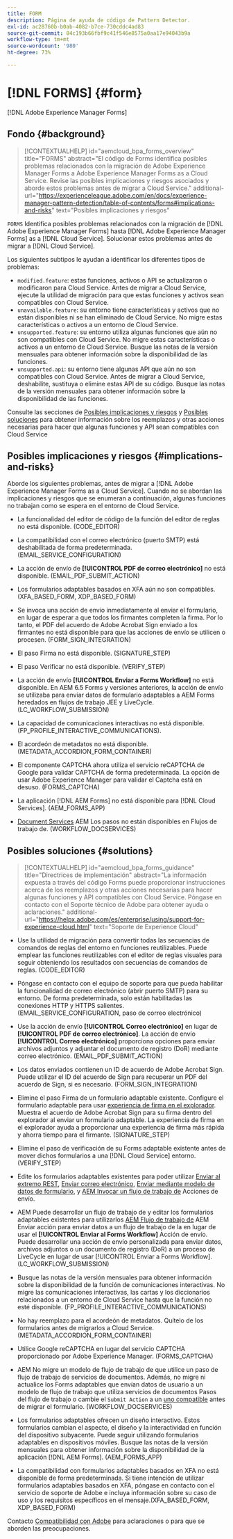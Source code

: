 ```yaml
---
title: FORM
description: Página de ayuda de código de Pattern Detector.
exl-id: ac28760b-b0ab-4082-b7ce-730cddc4ad83
source-git-commit: 84c193b66fbf9c41f546e8575a0aa17e94043b9a
workflow-type: tm+mt
source-wordcount: '980'
ht-degree: 73%

---
```


# [!DNL FORMS] {#form}

[!DNL Adobe Experience Manager Forms]

## Fondo {#background}

>[!CONTEXTUALHELP]
>id="aemcloud_bpa_forms_overview"
>title="FORMS"
>abstract="El código de Forms identifica posibles problemas relacionados con la migración de Adobe Experience Manager Forms a Adobe Experience Manager Forms as a Cloud Service. Revise las posibles implicaciones y riesgos asociados y aborde estos problemas antes de migrar a Cloud Service."
>additional-url="https://experienceleague.adobe.com/en/docs/experience-manager-pattern-detection/table-of-contents/forms#implications-and-risks" text="Posibles implicaciones y riesgos"

`FORMS`  Identifica posibles problemas relacionados con la migración de [!DNL Adobe Experience Manager Forms] hasta [!DNL Adobe Experience Manager Forms] as a [!DNL Cloud Service]. Solucionar estos problemas antes de migrar a [!DNL Cloud Service].

Los siguientes subtipos le ayudan a identificar los diferentes tipos de problemas:

* `modified.feature`: estas funciones, activos o API se actualizaron o modificaron para Cloud Service. Antes de migrar a Cloud Service, ejecute la utilidad de migración para que estas funciones y activos sean compatibles con Cloud Service.
* `unavailable.feature`: su entorno tiene características y activos que no están disponibles ni se han eliminado de Cloud Service. No migre estas características o activos a un entorno de Cloud Service.
* `unsupported.feature`: su entorno utiliza algunas funciones que aún no son compatibles con Cloud Service. No migre estas características o activos a un entorno de Cloud Service. Busque las notas de la versión mensuales para obtener información sobre la disponibilidad de las funciones.
* `unsupported.api`: su entorno tiene algunas API que aún no son compatibles con Cloud Service. Antes de migrar a Cloud Service, deshabilite, sustituya o elimine estas API de su código. Busque las notas de la versión mensuales para obtener información sobre la disponibilidad de las funciones.

Consulte las secciones de [Posibles implicaciones y riesgos](#implications-and-risks) y [Posibles soluciones](#solutions) para obtener información sobre los reemplazos y otras acciones necesarias para hacer que algunas funciones y API sean compatibles con Cloud Service

## Posibles implicaciones y riesgos {#implications-and-risks}

Aborde los siguientes problemas, antes de migrar a [!DNL Adobe Experience Manager Forms as a Cloud Service]. Cuando no se abordan las implicaciones y riesgos que se enumeran a continuación, algunas funciones no trabajan como se espera en el entorno de Cloud Service.

* La funcionalidad del editor de código de la función del editor de reglas no está disponible. (CODE_EDITOR)

* La compatibilidad con el correo electrónico (puerto SMTP) está deshabilitada de forma predeterminada. (EMAIL_SERVICE_CONFIGURATION)

* La acción de envío de **[!UICONTROL PDF de correo electrónico]** no está disponible. (EMAIL_PDF_SUBMIT_ACTION)

* Los formularios adaptables basados en XFA aún no son compatibles. (XFA_BASED_FORM, XDP_BASED_FORM)

* Se invoca una acción de envío inmediatamente al enviar el formulario, en lugar de esperar a que todos los firmantes completen la firma. Por lo tanto, el PDF del acuerdo de Adobe Acrobat Sign enviado a los firmantes no está disponible para que las acciones de envío se utilicen o procesen. (FORM_SIGN_INTEGRATION)

* El paso Firma no está disponible. (SIGNATURE_STEP)

* El paso Verificar no está disponible. (VERIFY_STEP)

* La acción de envío **[!UICONTROL Enviar a Forms Workflow]** no está disponible. En AEM 6.5 Forms y versiones anteriores, la acción de envío se utilizaba para enviar datos de formulario adaptables a AEM Forms heredados en flujos de trabajo JEE y LiveCycle. (LC_WORKFLOW_SUBMISSION)

* La capacidad de comunicaciones interactivas no está disponible. (FP_PROFILE_INTERACTIVE_COMMUNICATIONS).

* El acordeón de metadatos no está disponible. (METADATA_ACCORDION_FORM_CONTAINER)

* El componente CAPTCHA ahora utiliza el servicio reCAPTCHA de Google para validar CAPTCHA de forma predeterminada. La opción de usar Adobe Experience Manager para validar el Captcha está en desuso. (FORMS_CAPTCHA)

* La aplicación [!DNL AEM Forms] no está disponible para [!DNL Cloud Services]. (AEM_FORMS_APP)

* [Document Services](https://experienceleague.adobe.com/en/docs/experience-manager-65/content/forms/install-aem-forms/osgi-installation/install-configure-document-services#deployment-topology) AEM Los pasos no están disponibles en Flujos de trabajo de. (WORKFLOW_DOCSERVICES)

## Posibles soluciones {#solutions}

>[!CONTEXTUALHELP]
>id="aemcloud_bpa_forms_guidance"
>title="Directrices de implementación"
>abstract="La información expuesta a través del código Forms puede proporcionar instrucciones acerca de los reemplazos y otras acciones necesarias para hacer algunas funciones y API compatibles con Cloud Service. Póngase en contacto con el Soporte técnico de Adobe para obtener ayuda o aclaraciones."
>additional-url="https://helpx.adobe.com/es/enterprise/using/support-for-experience-cloud.html" text="Soporte de Experience Cloud"

* Use la utilidad de migración para convertir todas las secuencias de comandos de reglas del entorno en funciones reutilizables. Puede emplear las funciones reutilizables con el editor de reglas visuales para seguir obteniendo los resultados con secuencias de comandos de reglas. (CODE_EDITOR)

* Póngase en contacto con el equipo de soporte para que pueda habilitar la funcionalidad de correo electrónico (abrir puerto SMTP) para su entorno. De forma predeterminada, solo están habilitadas las conexiones HTTP y HTTPS salientes. (EMAIL_SERVICE_CONFIGURATION, paso de correo electrónico)

* Use la acción de envío **[!UICONTROL Correo electrónico]** en lugar de **[!UICONTROL PDF de correo electrónico]**. La acción de envío **[!UICONTROL Correo electrónico]** proporciona opciones para enviar archivos adjuntos y adjuntar el documento de registro (DoR) mediante correo electrónico. (EMAIL_PDF_SUBMIT_ACTION)

* Los datos enviados contienen un ID de acuerdo de Adobe Acrobat Sign. Puede utilizar el ID del acuerdo de Sign para recuperar un PDF del acuerdo de Sign, si es necesario. (FORM_SIGN_INTEGRATION)

* Elimine el paso Firma de un formulario adaptable existente. Configure el formulario adaptable para usar [experiencia de firma en el explorador](https://blog.developer.adobe.com/using-adobe-sign-to-e-sign-an-adaptive-form-heres-the-best-way-to-do-it-dc3e15f9b684). Muestra el acuerdo de Adobe Acrobat Sign para su firma dentro del explorador al enviar un formulario adaptable. La experiencia de firma en el explorador ayuda a proporcionar una experiencia de firma más rápida y ahorra tiempo para el firmante. (SIGNATURE_STEP)

* Elimine el paso de verificación de su Forms adaptable existente antes de mover dichos formularios a una [!DNL Cloud Service] entorno. (VERIFY_STEP)

* Edite los formularios adaptables existentes para poder utilizar [Enviar al extremo REST](https://experienceleague.adobe.com/en/docs/experience-manager-cloud-service/content/forms/adaptive-forms-authoring/authoring-adaptive-forms-foundation-components/configure-submit-actions-and-metadata-submission/configuring-submit-actions#submit-to-rest-endpoint), [Enviar correo electrónico](https://experienceleague.adobe.com/en/docs/experience-manager-cloud-service/content/forms/adaptive-forms-authoring/authoring-adaptive-forms-foundation-components/configure-submit-actions-and-metadata-submission/configuring-submit-actions#send-email), [Enviar mediante modelo de datos de formulario](https://experienceleague.adobe.com/en/docs/experience-manager-cloud-service/content/forms/adaptive-forms-authoring/authoring-adaptive-forms-foundation-components/configure-submit-actions-and-metadata-submission/configuring-submit-actions#submit-using-form-data-model), y [AEM Invocar un flujo de trabajo de](https://experienceleague.adobe.com/en/docs/experience-manager-cloud-service/content/forms/adaptive-forms-authoring/authoring-adaptive-forms-foundation-components/configure-submit-actions-and-metadata-submission/configuring-submit-actions#invoke-an-aem-workflow) Acciones de envío.

* AEM Puede desarrollar un flujo de trabajo de y editar los formularios adaptables existentes para utilizarlos [AEM Flujo de trabajo de](https://experienceleague.adobe.com/en/docs/experience-manager-cloud-service/content/forms/adaptive-forms-authoring/authoring-adaptive-forms-foundation-components/configure-submit-actions-and-metadata-submission/configuring-submit-actions#invoke-an-aem-workflow) AEM Enviar acción para enviar datos a un flujo de trabajo de la en lugar de usar el **[!UICONTROL Enviar al Forms Workflow]** Acción de envío. Puede desarrollar una acción de envío personalizada para enviar datos, archivos adjuntos o un documento de registro (DoR) a un proceso de LiveCycle en lugar de usar [!UICONTROL Enviar a Forms Workflow]. (LC_WORKFLOW_SUBMISSION)

* Busque las notas de la versión mensuales para obtener información sobre la disponibilidad de la función de comunicaciones interactivas. No migre las comunicaciones interactivas, las cartas y los diccionarios relacionados a un entorno de Cloud Service hasta que la función no esté disponible. (FP_PROFILE_INTERACTIVE_COMMUNICATIONS)

* No hay reemplazo para el acordeón de metadatos. Quítelo de los formularios antes de migrarlos a Cloud Service.(METADATA_ACCORDION_FORM_CONTAINER)

* Utilice Google reCAPTCHA en lugar del servicio CAPTCHA proporcionado por Adobe Experience Manager. (FORMS_CAPTCHA)

* AEM No migre un modelo de flujo de trabajo de que utilice un paso de flujo de trabajo de servicios de documentos. Además, no migre ni actualice los Forms adaptables que envían datos de usuario a un modelo de flujo de trabajo que utiliza servicios de documentos Pasos del flujo de trabajo o cambie el `Submit Action` a un [uno compatible](https://experienceleague.adobe.com/en/docs/experience-manager-cloud-service/content/forms/adaptive-forms-authoring/authoring-adaptive-forms-foundation-components/configure-submit-actions-and-metadata-submission/configuring-submit-actions) antes de migrar el formulario. (WORKFLOW_DOCSERVICES)

* Los formularios adaptables ofrecen un diseño interactivo. Estos formularios cambian el aspecto, el diseño y la interactividad en función del dispositivo subyacente. Puede seguir utilizando formularios adaptables en dispositivos móviles. Busque las notas de la versión mensuales para obtener información sobre la disponibilidad de la aplicación [!DNL AEM Forms]. (AEM_FORMS_APP)

* La compatibilidad con formularios adaptables basados en XFA no está disponible de forma predeterminada. Si tiene intención de utilizar formularios adaptables basados en XFA, póngase en contacto con el servicio de soporte de Adobe e incluya información sobre su caso de uso y los requisitos específicos en el mensaje.(XFA_BASED_FORM, XDP_BASED_FORM)

Contacto [Compatibilidad con Adobe](https://helpx.adobe.com/es/enterprise/using/support-for-experience-cloud.html) para aclaraciones o para que se aborden las preocupaciones.
